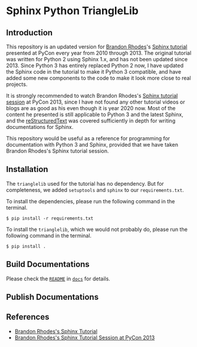 # Sphinx Python TriangleLib

## Introduction

This repository is an updated version for [Brandon Rhodes](https://github.com/brandon-rhodes)'s [Sphinx tutorial](https://github.com/brandon-rhodes/sphinx-tutorial) presented at PyCon every year from 2010 through 2013. The original tutorial was written for Python 2 using Sphinx 1.x, and has not been updated since 2013. Since Python 3 has entirely replaced Python 2 now, I have updated the Sphinx code in the tutorial to make it Python 3 compatible, and have added some new components to the code to make it look more close to real projects.

It is strongly recommended to watch Brandon Rhodes's [Sphinx tutorial session](https://www.youtube.com/watch?v=QNHM7q2hLh8) at PyCon 2013, since I have not found any other tutorial videos or blogs are as good as his even though it is year 2020 now. Most of the content he presented is still applicable to Python 3 and the latest Sphinx, and the [reStructuredText](https://docutils.sourceforge.io/rst.html) was covered sufficiently in depth for writing documentations for Sphinx.

This repository would be useful as a reference for programming for documentation with Python 3 and Sphinx, provided that we have taken Brandon Rhodes's Sphinx tutorial session.

## Installation

The `trianglelib` used for the tutorial has no dependency. But for completeness, we added `setuptools` and `sphinx` to our `requirements.txt`. 

To install the dependencies, please run the following command in the terminal.

```
$ pip install -r requirements.txt
```

To install the `trianglelib`, which we would not probably do, please run the following command in the terminal.

```
$ pip install .
```

## Build Documentations

Please check the [`README`](docs/README.md) in [`docs`](docs/) for details.

## Publish Documentations



## References

* [Brandon Rhodes's Sphinx Tutorial](https://github.com/brandon-rhodes/sphinx-tutorial)
* [Brandon Rhodes's Sphinx Tutorial Session at PyCon 2013](https://www.youtube.com/watch?v=QNHM7q2hLh8)